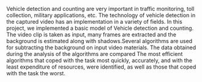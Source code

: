 Vehicle detection and counting are very important in traffic monitoring, toll collection, military applications, etc. The technology of vehicle detection in the captured video has an implementation in a variety of fields. In this project, we implemented a basic model of Vehicle detection and counting. The video clip is taken as input, many frames are extracted and the background is estimated along with shadows.Several algorithms are used for subtracting the background on input video materials. The data obtained during the analysis of the algorithms are compared The most efficient algorithms that coped with the task most quickly, accurately, and with the least expenditure of resources, were identified, as well as those that coped with the task the worst.
